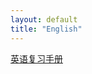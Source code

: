 ```yaml
---
layout: default
title: "English"
---
```


[英语复习手册](https://github.com/dingwenchao-cmky/dingwenchao-cmky.github.io/blob/master/English/EnglishLearn.pdf)

